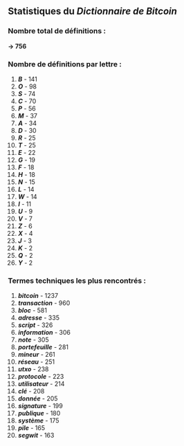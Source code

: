 ## Statistiques du *Dictionnaire de Bitcoin*

### Nombre total de définitions : 
**-> 756**

### Nombre de définitions par lettre :
1. ***B*** - 141
2. ***O*** - 98
3. ***S*** - 74
4. ***C*** - 70
5. ***P*** - 56
6. ***M*** - 37
7. ***A*** - 34
8. ***D*** - 30
9. ***R*** - 25
10. ***T*** - 25
11. ***E*** - 22
12. ***G*** - 19
13. ***F*** - 18
14. ***H*** - 18
15. ***N*** - 15
16. ***L*** - 14
17. ***W*** - 14
18. ***I*** - 11
19. ***U*** - 9
20. ***V*** - 7
21. ***Z*** - 6
22. ***X*** - 4
23. ***J*** - 3
24. ***K*** - 2
25. ***Q*** - 2
26. ***Y*** - 2

### Termes techniques les plus rencontrés :
1. ***bitcoin*** - 1237
2. ***transaction*** - 960
3. ***bloc*** - 581
4. ***adresse*** - 335
5. ***script*** - 326
6. ***information*** - 306
7. ***note*** - 305
8. ***portefeuille*** - 281
9. ***mineur*** - 261
10. ***réseau*** - 251
11. ***utxo*** - 238
12. ***protocole*** - 223
13. ***utilisateur*** - 214
14. ***clé*** - 208
15. ***donnée*** - 205
16. ***signature*** - 199
17. ***publique*** - 180
18. ***système*** - 175
19. ***pile*** - 165
20. ***segwit*** - 163
